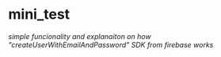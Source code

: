 # mini_test
###### simple funcionality and explanaiton on how "createUserWithEmailAndPassword" SDK from firebase works
